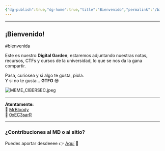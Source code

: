 ```yaml
---
{"dg-publish":true,"dg-home":true,"title":"Bienvenido","permalink":"/bienvenido/","tags":["gardenEntry"],"dgPassFrontmatter":true}
---
```


----
## ¡Bienvenido!

#bienvenida


Este es nuestro **Digital Garden**, estaremos adjuntando nuestras notas, recursos, CTFs y cursos de la universidad, lo que se nos da la gana compartir.

Pasa, curiosea y si algo te gusta, piola.  
Y si no te gusta... **GTFO** 😎

![MEME_CIBERSEC.jpeg](/img/user/imgs/MEME_CIBERSEC.jpeg)

---

**Atentamente:**  
👤 [MrBloody](https://www.linkedin.com/in/joseph-eduardo-segura-m-mrbloody-231003192/)  
👤 [0xEC3sarR](https://www.linkedin.com/in/cesar-alonso-apolaya-pacheco-94226b212/)

---

### ¿Contribuciones al MD o al sitio?

Puedes aportar desdeeee 👉 [Aquí](https://guns.lol/mrbloody) 💖
